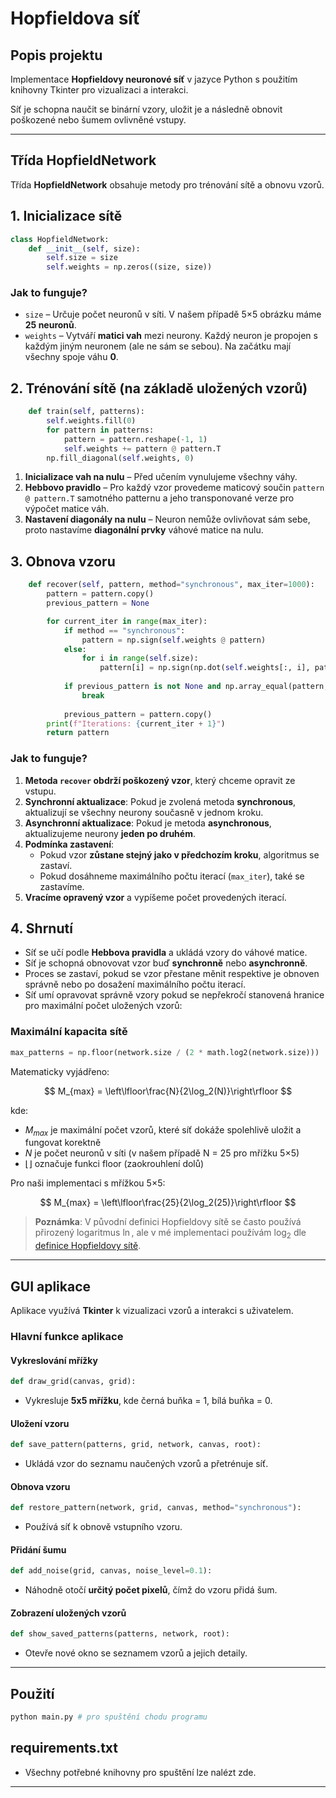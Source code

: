 # Hopfieldova síť

## Popis projektu
Implementace **Hopfieldovy neuronové síť** v jazyce Python s použitím knihovny Tkinter pro vizualizaci a interakci. 

Síť je schopna naučit se binární vzory, uložit je a následně obnovit poškozené nebo šumem ovlivněné vstupy.

---

## **Třída HopfieldNetwork**
Třída **HopfieldNetwork** obsahuje metody pro trénování sítě a obnovu vzorů.

## 1. **Inicializace sítě**

```python
class HopfieldNetwork:
    def __init__(self, size):
        self.size = size
        self.weights = np.zeros((size, size))
```
### Jak to funguje?
- `size` – Určuje počet neuronů v síti. V našem případě 5×5 obrázku máme **25 neuronů**.
- `weights` – Vytváří **matici vah** mezi neurony. Každý neuron je propojen s každým jiným neuronem (ale ne sám se sebou). Na začátku mají všechny spoje váhu **0**.

## 2. **Trénování sítě (na základě uložených vzorů)**

```python
    def train(self, patterns):
        self.weights.fill(0)
        for pattern in patterns:
            pattern = pattern.reshape(-1, 1)
            self.weights += pattern @ pattern.T
        np.fill_diagonal(self.weights, 0)
```
1. **Inicializace vah na nulu** – Před učením vynulujeme všechny váhy.
2. **Hebbovo pravidlo** – Pro každý vzor provedeme maticový součin `pattern @ pattern.T` samotného patternu a jeho transponované verze pro výpočet matice váh.
3. **Nastavení diagonály na nulu** – Neuron nemůže ovlivňovat sám sebe, proto nastavíme **diagonální prvky** váhové matice na nulu.

## 3. **Obnova vzoru**

```python
    def recover(self, pattern, method="synchronous", max_iter=1000):
        pattern = pattern.copy()
        previous_pattern = None

        for current_iter in range(max_iter):
            if method == "synchronous":
                pattern = np.sign(self.weights @ pattern)
            else:
                for i in range(self.size):
                    pattern[i] = np.sign(np.dot(self.weights[:, i], pattern))
            
            if previous_pattern is not None and np.array_equal(pattern, previous_pattern):
                break
            
            previous_pattern = pattern.copy()
        print(f"Iterations: {current_iter + 1}")
        return pattern
```

### Jak to funguje?
1. **Metoda `recover` obdrží poškozený vzor**, který chceme opravit ze vstupu.
2. **Synchronní aktualizace**: Pokud je zvolená metoda **synchronous**, aktualizují se všechny neurony současně v jednom kroku.
3. **Asynchronní aktualizace**: Pokud je metoda **asynchronous**, aktualizujeme neurony **jeden po druhém**.
4. **Podmínka zastavení**:
   - Pokud vzor **zůstane stejný jako v předchozím kroku**, algoritmus se zastaví.
   - Pokud dosáhneme maximálního počtu iterací (`max_iter`), také se zastavíme.
5. **Vracíme opravený vzor** a vypíšeme počet provedených iterací.


## 4. **Shrnutí**
- Síť se učí podle **Hebbova pravidla** a ukládá vzory do váhové matice.  
- Síť je schopná obnovovat vzor buď **synchronně** nebo **asynchronně**.
- Proces se zastaví, pokud se vzor přestane měnit respektive je obnoven správně nebo po dosažení maximálního počtu iterací.
- Síť umí opravovat správně vzory pokud se nepřekročí stanovená hranice pro maximální počet uložených vzorů:

### Maximální kapacita sítě

```python
max_patterns = np.floor(network.size / (2 * math.log2(network.size)))
```

Matematicky vyjádřeno:

$$ M_{max} = \left\lfloor\frac{N}{2\log_2(N)}\right\rfloor $$

kde:
- $M_{max}$ je maximální počet vzorů, které síť dokáže spolehlivě uložit a fungovat korektně
- $N$ je počet neuronů v síti (v našem případě N = 25 pro mřížku 5×5)
- $\lfloor \rfloor$ označuje funkci floor (zaokrouhlení dolů)

Pro naši implementaci s mřížkou 5×5:

$$ M_{max} = \left\lfloor\frac{25}{2\log_2(25)}\right\rfloor $$

> **Poznámka**: V původní definici Hopfieldovy sítě se často používá přirozený logaritmus $\ln$, 
> ale v mé implementaci používám $\log_2$ dle [definice Hopfieldovy sítě](https://en.wikipedia.org/wiki/Hopfield_network).

---

## **GUI aplikace**
Aplikace využívá **Tkinter** k vizualizaci vzorů a interakci s uživatelem.

### **Hlavní funkce aplikace**

#### **Vykreslování mřížky**
```python
def draw_grid(canvas, grid):
```
- Vykresluje **5x5 mřížku**, kde černá buňka = 1, bílá buňka = 0.

#### **Uložení vzoru**
```python
def save_pattern(patterns, grid, network, canvas, root):
```
- Ukládá vzor do seznamu naučených vzorů a přetrénuje síť.

#### **Obnova vzoru**
```python
def restore_pattern(network, grid, canvas, method="synchronous"):
```
- Používá síť k obnově vstupního vzoru.

#### **Přidání šumu**
```python
def add_noise(grid, canvas, noise_level=0.1):
```
- Náhodně otočí **určitý počet pixelů**, čímž do vzoru přidá šum.

#### **Zobrazení uložených vzorů**
```python
def show_saved_patterns(patterns, network, root):
```
- Otevře nové okno se seznamem vzorů a jejich detaily.

---

## **Použití**
```python
python main.py # pro spuštění chodu programu
```

## **requirements.txt**
- Všechny potřebné knihovny pro spuštění lze nalézt zde.

---

